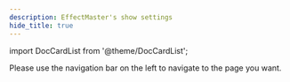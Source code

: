 ```yaml
---
description: EffectMaster's show settings
hide_title: true
---
```


import DocCardList from '@theme/DocCardList';

<DocHeading
icon="tabler:adjustments"
title="Show Settings"
description="Settings you can adjust for each show to give it even more functionality.">
</DocHeading>

Please use the navigation bar on the left to navigate to the page you want.

<DocCardList />